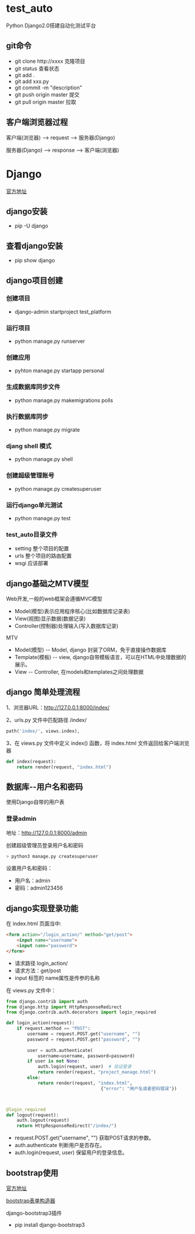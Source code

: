 # test_auto
Python Django2.0搭建自动化测试平台

## git命令
- git clone http://xxxx 克隆项目
- git status 查看状态
- git add .
- git add xxx.py
- git commit -m "description"
- git push origin master 提交
- git pull origin master 拉取

## 客户端浏览器过程
客户端(浏览器) --> request --> 服务器(Django)

服务器(Django) --> response --> 客户端(浏览器)

# Django
[官方地址](https://www.djangoproject.com)
## django安装
- pip -U django  

## 查看django安装
- pip show django

## django项目创建
### 创建项目
- django-admin startproject test_platform

### 运行项目
- python manage.py runserver

### 创建应用
- pyhton manage.py startapp personal

### 生成数据库同步文件
- python manage.py makemigrations polls

### 执行数据库同步
- python manage.py migrate

### djang shell 模式
- python manage.py shell

### 创建超级管理账号
- python manage.py createsuperuser

### 运行django单元测试
-  python manage.py test

### test_auto目录文件
- setting 整个项目的配置
- urls 整个项目的路由配置
- wsgi 应该部署

## django基础之MTV模型
Web开发,一般的web框架会遵循MVC模型
- Model(模型)表示应用程序核心(比如数据库记录表)
- View(视图)显示数据(数据记录)
- Controller(控制器)处理输入(写入数据库记录)

MTV
- Model(模型) -- Model, django 封装了ORM，免于直接操作数据库
- Template(模板) -- view, django自带模板语言，可以在HTML中处理数据的展示。
- View -- Controller, 在models和templates之间处理数据

## django 简单处理流程
1、浏览器URL：http://127.0.0.1:8000/index/

2、urls.py 文件中匹配路径 /index/
```python
path('index/', views.index),
```
3、在 views.py 文件中定义 index() 函数，将 index.html 文件返回给客户端浏览器
```python
def index(request):
    return render(request, "index.html")
```

## 数据库--用户名和密码
使用Django自带的用户表

### 登录admin
地址：http://127.0.0.1:8000/admin

创建超级管理员登录用户名和密码
```python
> python3 manage.py createsuperuser
```
设置用户名和密码：

- 用户名：admin
- 密码：admin123456

## django实现登录功能
在 index.html 页面当中:
```html
<form action="/login_action/" method="get/post">
    <input name="username">
    <input name="password">
</form>
```
- 请求路径 login_action/
- 请求方法：get/post
- input 标签的 name属性是传参的名称

在 views.py 文件中：
```python
from django.contrib import auth
from django.http import HttpResponseRedirect
from django.contrib.auth.decorators import login_required

def login_action(request):
    if request.method == "POST":
        username = request.POST.get("username", "")
        password = request.POST.get("password", "")
        
        user = auth.authenticate(
            username=username, password=password)
        if user is not None:
            auth.login(request, user)  # 验证登录
            return render(request, "project_manage.html")
        else:
            return render(request, "index.html",
                                    {"error": "用户名或者密码错误"})



@login_required
def logout(request):
    auth.logout(request)
    return HttpResponseRedirect("/index/")
```
- request.POST.get("username", "") 获取POST请求的参数。
- auth.authenticate 判断用户是否存在。
- auth.login(request, user) 保留用户的登录信息。

## bootstrap使用
[官方地址](https://www.bootcss.com)

[bootstrap表单构造器](https://www.bootcss.com/p/bootstrap-form-builder/)

django-bootstrap3插件
- pip install django-bootstrap3
